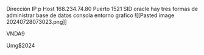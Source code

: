 Dirección IP p Host 168.234.74.80 
Puerto 1521
SID oracle
hay tres formas de administrar base de datos
consola
entorno grafico
![[Pasted image 20240728073023.png]]

VNDA9

Umg$2024